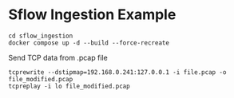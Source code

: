 # Sflow Ingestion Example

```
cd sflow_ingestion
docker compose up -d --build --force-recreate
```

Send TCP data from .pcap file

```
tcprewrite --dstipmap=192.168.0.241:127.0.0.1 -i file.pcap -o file_modified.pcap
tcpreplay -i lo file_modified.pcap
```
